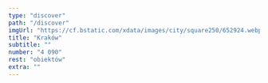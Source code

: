 ```yaml
---
type: "discover"
path: "/discover"
imgUrl: "https://cf.bstatic.com/xdata/images/city/square250/652924.webp?k=f0a48e91f55098e6d16a361a0d7ba12726a056ff85f92ff616af0feb388024da&o="
title: "Kraków"
subtitle: ""
number: "4 090"
rest: "obiektów" 
extra: ""
---
```

